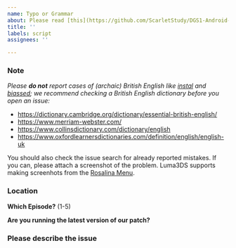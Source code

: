 ```yaml
---
name: Typo or Grammar
about: Please read [this](https://github.com/ScarletStudy/DGS1-Android-Release/issues/81) before reporting any issue with the script here
title: ''
labels: script
assignees: ''

---
```


### Note

_Please **do not** report cases of (archaic) British English like [instal](https://www.merriam-webster.com/dictionary/instal) and [biassed](https://dictionary.cambridge.org/dictionary/english/biassed); we recommend checking a British English dictionary before you open an issue:_
* https://dictionary.cambridge.org/dictionary/essential-british-english/
* https://www.merriam-webster.com/
* https://www.collinsdictionary.com/dictionary/english
* https://www.oxfordlearnersdictionaries.com/definition/english/english-uk

You should also check the issue search for already reported mistakes. If you can, please attach a screenshot of the problem. Luma3DS supports making screenhots from the [Rosalina Menu](https://github.com/AuroraWright/Luma3DS/wiki/Rosalina#rosalina-menu).

### Location

**Which Episode?** (1-5)

**Are you running the latest version of our patch?**

### Please describe the issue
